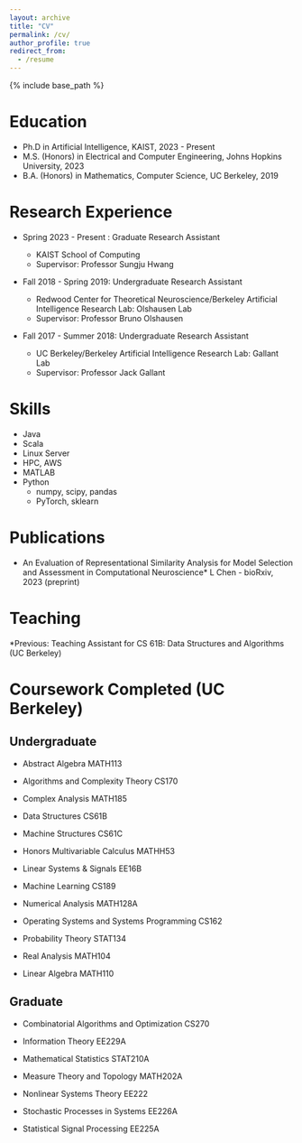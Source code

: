 ```yaml
---
layout: archive
title: "CV"
permalink: /cv/
author_profile: true
redirect_from:
  - /resume
---
```


{% include base_path %}

Education
======
* Ph.D in Artificial Intelligence, KAIST, 2023 - Present
* M.S. (Honors) in Electrical and Computer Engineering, Johns Hopkins University, 2023
* B.A. (Honors) in Mathematics, Computer Science, UC Berkeley, 2019

Research Experience
======
* Spring 2023 - Present : Graduate Research Assistant
  * KAIST School of Computing
  * Supervisor: Professor Sungju Hwang
   
* Fall 2018 - Spring 2019: Undergraduate Research Assistant
  * Redwood Center for Theoretical Neuroscience/Berkeley Artificial Intelligence Research Lab: Olshausen Lab
  * Supervisor: Professor Bruno Olshausen
  
* Fall 2017 - Summer 2018: Undergraduate Research Assistant
  * UC Berkeley/Berkeley Artificial Intelligence Research Lab: Gallant Lab
  * Supervisor: Professor Jack Gallant
  
Skills
======
* Java
* Scala
* Linux Server
* HPC, AWS
* MATLAB
* Python
  * numpy, scipy, pandas
  * PyTorch, sklearn

Publications
======
 * An Evaluation of Representational Similarity Analysis for Model Selection and Assessment in Computational Neuroscience*
   L Chen - bioRxiv, 2023 (preprint)
  
Teaching
======
*Previous:
  Teaching Assistant for CS 61B: Data Structures and Algorithms (UC Berkeley)

# Coursework Completed (UC Berkeley)
## Undergraduate
* Abstract Algebra
MATH113

* Algorithms and Complexity Theory
CS170

* Complex Analysis
MATH185

* Data Structures
CS61B

* Machine Structures
CS61C

* Honors Multivariable Calculus
MATHH53

* Linear Systems & Signals
EE16B

* Machine Learning
CS189

* Numerical Analysis
MATH128A

* Operating Systems and Systems Programming
CS162

* Probability Theory
STAT134

* Real Analysis
MATH104

* Linear Algebra
MATH110

## Graduate 

* Combinatorial Algorithms and Optimization
CS270

* Information Theory
EE229A

* Mathematical Statistics
STAT210A

* Measure Theory and Topology
MATH202A

* Nonlinear Systems Theory
EE222

* Stochastic Processes in Systems
EE226A

* Statistical Signal Processing
EE225A
